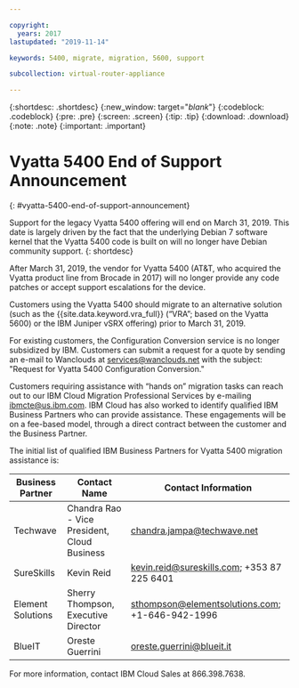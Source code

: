 ```yaml
---

copyright:
  years: 2017
lastupdated: "2019-11-14"

keywords: 5400, migrate, migration, 5600, support

subcollection: virtual-router-appliance

---
```


{:shortdesc: .shortdesc}
{:new_window: target="_blank_"}
{:codeblock: .codeblock}
{:pre: .pre}
{:screen: .screen}
{:tip: .tip}
{:download: .download}
{:note: .note}
{:important: .important}

# Vyatta 5400 End of Support Announcement
{: #vyatta-5400-end-of-support-announcement}

Support for the legacy Vyatta 5400 offering will end on March 31, 2019. This date is largely driven by the fact that the underlying Debian 7 software kernel that the Vyatta 5400 code is built on will no longer have Debian community support.
{: shortdesc}

After March 31, 2019, the vendor for Vyatta 5400 (AT&T, who acquired the Vyatta product line from Brocade in 2017) will no longer provide any code patches or accept support escalations for the device.

Customers using the Vyatta 5400 should migrate to an alternative solution (such as the {{site.data.keyword.vra_full}} (“VRA”; based on the Vyatta 5600) or the IBM Juniper vSRX offering) prior to March 31, 2019.   

For existing customers, the Configuration Conversion service is no longer subsidized by IBM. Customers can submit a request for a quote by sending an e-mail to Wanclouds at services@wanclouds.net with the subject: "Request for Vyatta 5400 Configuration Conversion."

Customers requiring assistance with “hands on” migration tasks can reach out to our IBM Cloud Migration Professional Services by e-mailing ibmcte@us.ibm.com. IBM Cloud has also worked to identify qualified IBM Business Partners who can provide assistance. These engagements will be on a fee-based model, through a direct contract between the customer and the Business Partner.

The initial list of qualified IBM Business Partners for Vyatta 5400 migration assistance is:

| Business Partner | Contact Name | Contact Information |
| ------------- | ------------- | ------------- |
| Techwave | Chandra Rao - Vice President, Cloud Business | chandra.jampa@techwave.net |
| SureSkills | Kevin Reid | kevin.reid@sureskills.com; +353 87 225 6401 |
| Element Solutions | Sherry Thompson, Executive Director | sthompson@elementsolutions.com; +1-646-942-1996 |
| BlueIT | Oreste Guerrini | oreste.guerrini@blueit.it |

For more information, contact IBM Cloud Sales at 866.398.7638.
